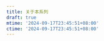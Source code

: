 ```yaml
---
title: 关于本系列
draft: true
mtime: '2024-09-17T23:45:51+08:00'
ctime: '2024-09-17T23:45:51+08:00'
---
```

